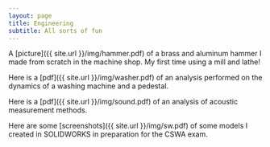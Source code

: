```yaml
---
layout: page
title: Engineering
subtitle: All sorts of fun
---
```

A [picture]({{ site.url }}/img/hammer.pdf) of a brass and aluminum hammer I made from scratch in the machine shop. My first time using a mill and lathe! 

Here is a [pdf]({{ site.url }}/img/washer.pdf) of an analysis performed on the dynamics of a washing machine and a pedestal.

Here is a [pdf]({{ site.url }}/img/sound.pdf) of an analysis of acoustic measurement methods.

Here are some [screenshots]({{ site.url }}/img/sw.pdf) of some models I created in SOLIDWORKS in preparation for the CSWA exam.
